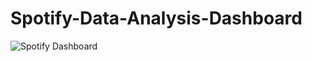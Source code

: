 ﻿# Spotify-Data-Analysis-Dashboard
![Spotify Dashboard](https://github.com/user-attachments/assets/2a2a2d70-d5e4-439f-8298-f4eb4ec5ecc5)
